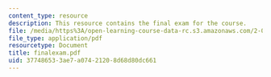 ```yaml
---
content_type: resource
description: This resource contains the final exam for the course.
file: /media/https%3A/open-learning-course-data-rc.s3.amazonaws.com/2-035-special-topics-in-mathematics-with-applications-linear-algebra-and-the-calculus-of-variations-spring-2007/377486533ae7a07421208d68d80dc661_finalexam.pdf
file_type: application/pdf
resourcetype: Document
title: finalexam.pdf
uid: 37748653-3ae7-a074-2120-8d68d80dc661
---
```

